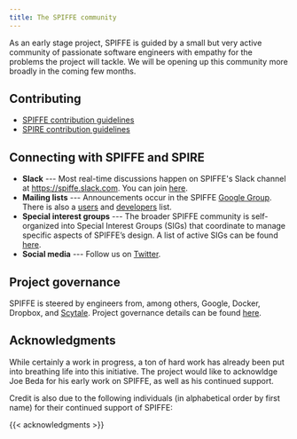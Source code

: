 ```yaml
---
title: The SPIFFE community
---
```


As an early stage project, SPIFFE is guided by a small but very active community of passionate software engineers with empathy for the problems the project will tackle. We will be opening up this community more broadly in the coming few months.

## Contributing

* [SPIFFE contribution guidelines](https://github.com/spiffe/spiffe/blob/master/CONTRIBUTING.md)
* [SPIRE contribution guidelines](https://github.com/spiffe/spire/blob/master/CONTRIBUTING.md)

## Connecting with SPIFFE and SPIRE

* **Slack** --- Most real-time discussions happen on SPIFFE's Slack channel at https://spiffe.slack.com. You can join [here](https://slack.spiffe.io/).
* **Mailing lists** --- Announcements occur in the SPIFFE [Google Group](https://groups.google.com/a/spiffe.io/forum/#!forum/announce). There is also a [users](https://groups.google.com/a/spiffe.io/forum/#!forum/user-discussion) and [developers](https://groups.google.com/a/spiffe.io/forum/#!forum/dev-discussion) list.
* **Special interest groups** --- The broader SPIFFE community is self-organized into Special Interest Groups (SIGs) that coordinate to manage specific aspects of SPIFFE’s design. A list of active SIGs can be found [here](https://github.com/spiffe/spiffe/tree/master/community).
* **Social media** --- Follow us on [Twitter](https://twitter.com/SPIFFEio).

## Project governance

SPIFFE is steered by engineers from, among others, Google, Docker, Dropbox, and [Scytale](https://scytale.io). Project governance details can be found [here](https://github.com/spiffe/spiffe/blob/master/GOVERNANCE.md).

## Acknowledgments

While certainly a work in progress, a ton of hard work has already been put into breathing life into this initiative. The project would like to acknowldge Joe Beda for his early work on SPIFFE, as well as his continued support.

Credit is also due to the following individuals (in alphabetical order by first name) for their continued support of SPIFFE:

{{< acknowledgments >}}
